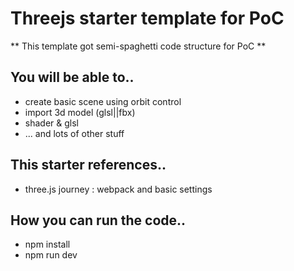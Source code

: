# Threejs starter template for PoC

** This template got semi-spaghetti code structure for PoC **

## You will be able to..
- create basic scene using orbit control
- import 3d model (glsl||fbx)
- shader & glsl
- ... and lots of other stuff

## This starter references..
- three.js journey : webpack and basic settings

## How you can run the code..
- npm install
- npm run dev